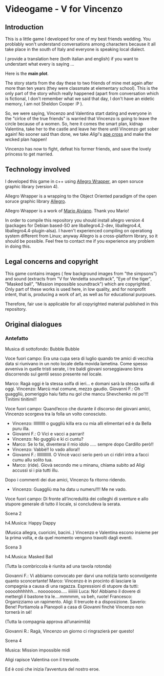 # Videogame - V for Vincenzo

## Introduction

This is a little game I developed for one of my best friends wedding. You problably won't understand conversations among
characters because it all take place in the south of Italy and everyone is speaking local dialect.

I provide a translation here (both italian and english) if you want to understant what every is saying ... 

Here is the **main plot**.

The story starts from the day these to two friends of mine met again after more than ten years (they were classmate at elementary school). This is the only part of the story which really happened (apart from conversation which is fictional, I don't remember what we said that day, I don't have an eidetic memory, I am not Sheldon Cooper :P ).

So, we were saying, Vincenzo and Valentina start dating and everyone in the "cirlce of the true friends" is warried that Vincenzo is going to leave the circle because of a women. So, here it comes the smart plan, kidnap Valentina, take her to the castle and leave her there until Vincenzo get sober again!
No sooner said than done, we take _Aligi_'s [ape cross](http://en.wikipedia.org/wiki/Piaggio_Ape) and make the wicked plan happen!

Vincenzo has now to fight, defeat his former friends, and save the lovely princess to get married.

## Technology involved

I developed this game in c++ using [Allegro Wrapper](http://alviano.net/2013/05/14/allegro-wrapper/), an open soruce graphic library (version 4).

Allegro Wrapper is a wrapping to the Object Oriented paradigm of the open soruce graphic library [Allegro](https://www.allegro.cc/).

Allegro Wrapper is a work of [Mario Alviano](http://alviano.net/2013/05/14/allegro-wrapper/). Thank you Mario!

In order to compile this repository you should install allegro version 4 (packages for Debian based-SO are
liballegro4.2-dev, liballegro4.4, liballegro4.4-plugin-alsa). I haven't experienced compiling on operationg system different from Linux; anyway Allegro is a cross-platform library, so it should be possible.
Feel free to contact me if you experience any problem in doing this.


## Legal concerns and copyright

This game contains images ( few background images from "the simpsons") and sound (extracts from "V for Vendetta soundtrack", "Eye of the tiger", "Masked ball", "Mission impossible soundtrack") which are copyrighted. Only part of these works is used here, in low quality, and for nonprofit intent, that is, producing a work of art, as well as for educational purpoues.

Therefore, fair use is applicable for all copyrighted material published in this repository.

## Original dialogues


### Antefatto



Musica di sottofondo: Bubble Bubble

Voce fuori campo: Era una cupa sera di luglio quando tre amici di vecchia data si riunivano in un noto locale della movida lametina. Come spesso avveniva in quelle tristi serate, i tre baldi giovani sorseggiavano birra discorrendo sul gentil sesso presente nel locale.

Marco: Ragà oggi è la stessa solfa di ieri... e domani sarà la stessa solfa di oggi.
Vincenzo: Marcù mal comune, mezzo gaudio.
Giovanni F.: Oh guaggliù, pomeriggio haiu fattu nu gol che mancu Shevchenko mi po'!!! Tinitimi tinitimi!!

Voce fuori campo: Quand’ecco che durante il discorso dei giovani amici, Vincenzo scorgeva tra la folla un volto conosciuto.

 - Vincenzo: IIIIIIIIII o guggliù killa era cu mia alli elimentari ed è da Bella puru illa.
 - Giovanni F.: O Vicì e vacci a parrari!
 - Vincenzo: No guggliù e ki ci cuntu?
 - Marco: Se lo fai, diventerai il mio idolo ….. sempre dopo Cardillo però!!
 - Vincenzo: Vabbè!! Io vado allora!!
 - Giovanni F.: IIIIIIIIIIII. O Vincè vacci serio però un ci ridiri intra a facci cumu allu solito tua.
 - Marco: (ride). Giovà secondo me u minanu, chiama subito ad Aligi accussì si i pia tutti illu.

Dopo i commenti dei due amici, Vincenzo fa ritorno ridendo.

 - Vincenzo: Guaggliù ma ha datu u numeru!!!! Me ne vado.

Voce fuori campo: Di fronte all’incredulità dei colleghi di sventure e allo stupore generale di tutto il locale, si concludeva la serata.

Scena 2

h4.Musica: Happy Dappy

(Musica allegra, cuoricini, bacini..)
Vincenzo e Valentina escono insieme per la prima volta, e da quel momento vengono travolti dagli eventi.

Scena 3

h4.Musica: Masked Ball

(Tutta la combriccola è riunita ad una tavola rotonda)

Giovanni F.: Vi abbiamo convocato per darvi una notizia tanto sconvolgente quanto sconcertante!
Marco: Vincenzo è in procinto di lasciare la compagnia a causa di una ragazza.
Espressioni di stupore da tutti: ooooohhhhhh... noooooooo..... iiiiiiiii
Luca: No! Abbiamo il dovere di mettergli il bastone tra le....mmmmm, va beh, ruote!
Francesco: Organizziamo un rapimento. 
Aligi: Il treruote è a disposizione.
Saverio: Bene! Portiamola a Pianopoli a casa di Giovanni finchè Vincenzo non tornerà in sé!

(Tutta la compagnia approva all’unanimità)

Giovanni R.: Ragà, Vincenzo un giorno ci ringrazierà per questo!

Scena 4

Musica: Mission impossible midi

Aligi rapisce Valentina con il treruote.

Ed è così che inizia l’avventura del nostro eroe.
